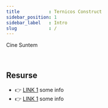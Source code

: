```yaml
---
title           : Ternicos Construct
sidebar_position: 1
sidebar_label   : Intro
slug            : /
---
```

<!-- GOOGLE Stuff -->
<head>
    <meta name="google-site-verification" content="EtXV-RjJPvOzjyJL8MPdHiNQDZnoFBt-87HRdYuJJuE" />
</head>

Cine Suntem

<br />

## Resurse

- 👉 [LINK 1](#) some info
- 👉 [LINK 1](#) some info
